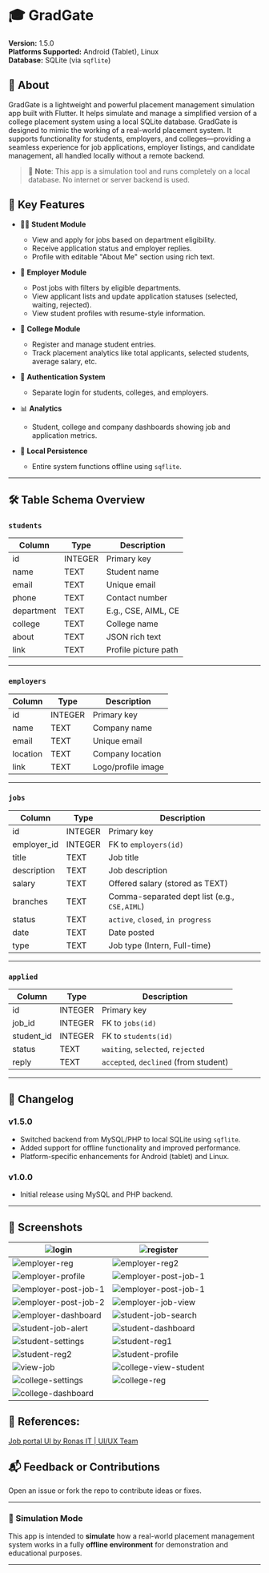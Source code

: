 # 🎓 GradGate

**Version:** 1.5.0  
**Platforms Supported:** Android (Tablet), Linux  
**Database:** SQLite (via `sqflite`)

## 📖 About

GradGate is a lightweight and powerful placement management simulation app built with Flutter. It helps simulate and manage a simplified version of a college placement system using a local SQLite database. GradGate is designed to mimic the working of a real-world placement system. It supports functionality for students, employers, and colleges—providing a seamless experience for job applications, employer listings, and candidate management, all handled locally without a remote backend.

> 🔔 **Note**: This app is a simulation tool and runs completely on a local database. No internet or server backend is used.

## 🚀 Key Features

- 👩‍🎓 **Student Module**

  - View and apply for jobs based on department eligibility.
  - Receive application status and employer replies.
  - Profile with editable "About Me" section using rich text.

- 🏢 **Employer Module**

  - Post jobs with filters by eligible departments.
  - View applicant lists and update application statuses (selected, waiting, rejected).
  - View student profiles with resume-style information.

- 🏫 **College Module**

  - Register and manage student entries.
  - Track placement analytics like total applicants, selected students, average salary, etc.

- 🔐 **Authentication System**

  - Separate login for students, colleges, and employers.

- 📊 **Analytics**

  - Student, college and company dashboards showing job and application metrics.

- 💾 **Local Persistence**
  - Entire system functions offline using `sqflite`.

---

## 🛠️ Table Schema Overview

### `students`

| Column     | Type    | Description          |
| ---------- | ------- | -------------------- |
| id         | INTEGER | Primary key          |
| name       | TEXT    | Student name         |
| email      | TEXT    | Unique email         |
| phone      | TEXT    | Contact number       |
| department | TEXT    | E.g., CSE, AIML, CE  |
| college    | TEXT    | College name         |
| about      | TEXT    | JSON rich text       |
| link       | TEXT    | Profile picture path |

---

### `employers`

| Column   | Type    | Description        |
| -------- | ------- | ------------------ |
| id       | INTEGER | Primary key        |
| name     | TEXT    | Company name       |
| email    | TEXT    | Unique email       |
| location | TEXT    | Company location   |
| link     | TEXT    | Logo/profile image |

---

### `jobs`

| Column      | Type    | Description                                  |
| ----------- | ------- | -------------------------------------------- |
| id          | INTEGER | Primary key                                  |
| employer_id | INTEGER | FK to `employers(id)`                        |
| title       | TEXT    | Job title                                    |
| description | TEXT    | Job description                              |
| salary      | TEXT    | Offered salary (stored as TEXT)              |
| branches    | TEXT    | Comma-separated dept list (e.g., `CSE,AIML`) |
| status      | TEXT    | `active`, `closed`, `in progress`            |
| date        | TEXT    | Date posted                                  |
| type        | TEXT    | Job type (Intern, Full-time)                 |

---

### `applied`

| Column     | Type    | Description                           |
| ---------- | ------- | ------------------------------------- |
| id         | INTEGER | Primary key                           |
| job_id     | INTEGER | FK to `jobs(id)`                      |
| student_id | INTEGER | FK to `students(id)`                  |
| status     | TEXT    | `waiting`, `selected`, `rejected`     |
| reply      | TEXT    | `accepted`, `declined` (from student) |

---

## 🧾 Changelog

### v1.5.0

- Switched backend from MySQL/PHP to local SQLite using `sqflite`.
- Added support for offline functionality and improved performance.
- Platform-specific enhancements for Android (tablet) and Linux.

### v1.0.0

- Initial release using MySQL and PHP backend.

---

## 📎 Screenshots

| <img src="https://github.com/user-attachments/assets/49edaa51-70a9-43e2-b7e1-6eeece11c13a" alt="login"/>               | <img src="https://github.com/user-attachments/assets/9aba4bb0-92df-4740-9374-5e55db2f25b8" alt="register"/>             |
| ---------------------------------------------------------------------------------------------------------------------- | ----------------------------------------------------------------------------------------------------------------------- |
| <img src="https://github.com/user-attachments/assets/9795e61f-e3e7-40da-90b3-3f83f33ded8a" alt="employer-reg"/>        | <img src="https://github.com/user-attachments/assets/29d00d01-ad2b-4966-81af-3c6ca6d508e6" alt="employer-reg2"/>        |
| <img src="https://github.com/user-attachments/assets/acfafcf0-ae39-46f1-b442-9bcfac77d9d1" alt="employer-profile" />   | <img src="https://github.com/user-attachments/assets/2c4cdbce-b6b5-432f-be64-3f4897adaae4" alt="employer-post-job-1"/>  |
| <img src="https://github.com/user-attachments/assets/2c4cdbce-b6b5-432f-be64-3f4897adaae4" alt="employer-post-job-1"/> | <img src="https://github.com/user-attachments/assets/2c4cdbce-b6b5-432f-be64-3f4897adaae4" alt="employer-post-job-1"/>  |
| <img src="https://github.com/user-attachments/assets/a5bb4aca-b38b-4ffa-9348-0fe97ee1ad01" alt="employer-post-job-2"/> | <img src="https://github.com/user-attachments/assets/62d636ea-eff7-4e4b-bf30-b1254178d865" alt="employer-job-view"/>    |
| <img src="https://github.com/user-attachments/assets/ed129b96-45bd-451a-a65d-29b5c3055d61" alt="employer-dashboard"/>  | <img src="https://github.com/user-attachments/assets/40868353-2b75-4997-87d8-76d803fb6c41" alt="student-job-search"/>   |
| <img src="https://github.com/user-attachments/assets/16ea23a5-adc5-4180-8300-d1fb41074d5a" alt="student-job-alert"/>   | <img src="https://github.com/user-attachments/assets/07996a8f-2672-4ff1-8a6b-88187227c8d3" alt="student-dashboard"/>    |
| <img src="https://github.com/user-attachments/assets/7942ced2-bf9b-4667-8d8c-aa59c11c1e46" alt="student-settings"/>    | <img src="https://github.com/user-attachments/assets/267941a0-6d50-4761-a0b6-be0d554d5ab2" alt="student-reg1"/>         |
| <img src="https://github.com/user-attachments/assets/e81fdcdf-a673-4edf-a9f0-7298af59efc9" alt="student-reg2"/>        | <img src="https://github.com/user-attachments/assets/e4014066-d979-4f8d-a192-bc3e74d1c542" alt="student-profile"/>      |
| <img src="https://github.com/user-attachments/assets/aef54e35-0f93-4385-9d73-34adb1c793ad" alt="view-job"/>            | <img src="https://github.com/user-attachments/assets/f82e7bd3-0064-4356-94a8-2b82b6c625dd" alt="college-view-student"/> |
| <img src="https://github.com/user-attachments/assets/9f1a55e2-8c6b-40ca-9b5f-c6dd0b577367" alt="college-settings"/>    | <img src="https://github.com/user-attachments/assets/f443e6aa-86f0-40dc-8e90-bfa270d13933" alt="college-reg"/>          |
| <img src="https://github.com/user-attachments/assets/46388f71-fda8-481f-800b-410f4872a25c" alt="college-dashboard"/>   |                                                                                                                         |

## 🔖 References:

[Job portal UI by Ronas IT | UI/UX Team](https://dribbble.com/shots/21587286-Job-Search-Platform)

## 📬 Feedback or Contributions

Open an issue or fork the repo to contribute ideas or fixes.

---

### 🧪 Simulation Mode

This app is intended to **simulate** how a real-world placement management system works in a fully **offline environment** for demonstration and educational purposes.

---
